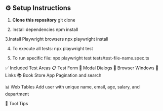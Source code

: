 ## ⚙️ Setup Instructions

1. **Clone this repository**
   git clone <your-github-repo-url>
   
2. Install dependencies
    npm install

3.Install Playwright browsers
    npx playwright install

4. To execute all tests:
     npx playwright test
   
5. To run specific file:
    npx playwright test tests/test-file-name.spec.ts
   
✅ Included Test Areas
  📋 Test  Form
  🧾 Modal Dialogs
  📂 Browser Windows
  🔗 Links
  📚 Book Store App
    Pagination and search

  📊 Web Tables
    Add user with unique name, email, age, salary, and department

  🧠 Tool Tips